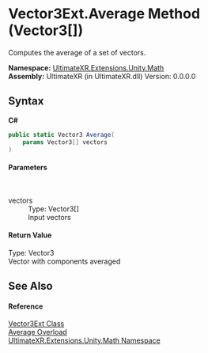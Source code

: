 # Vector3Ext.Average Method (Vector3[])
 

Computes the average of a set of vectors.

**Namespace:**&nbsp;<a href="N_UltimateXR_Extensions_Unity_Math">UltimateXR.Extensions.Unity.Math</a><br />**Assembly:**&nbsp;UltimateXR (in UltimateXR.dll) Version: 0.0.0.0

## Syntax

**C#**<br />
``` C#
public static Vector3 Average(
	params Vector3[] vectors
)
```


#### Parameters
&nbsp;<dl><dt>vectors</dt><dd>Type: Vector3[]<br />Input vectors</dd></dl>

#### Return Value
Type: Vector3<br />Vector with components averaged

## See Also


#### Reference
<a href="T_UltimateXR_Extensions_Unity_Math_Vector3Ext">Vector3Ext Class</a><br /><a href="Overload_UltimateXR_Extensions_Unity_Math_Vector3Ext_Average">Average Overload</a><br /><a href="N_UltimateXR_Extensions_Unity_Math">UltimateXR.Extensions.Unity.Math Namespace</a><br />